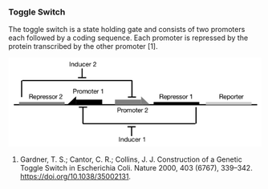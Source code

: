 ### Toggle Switch

The toggle switch is a state holding gate and consists of two promoters each followed by a coding sequence. Each promoter is repressed by the protein transcribed by the other promoter [1].

![Figure7](../../Media/ToggleSwitch.png)

1. Gardner, T. S.; Cantor, C. R.; Collins, J. J. Construction of a Genetic Toggle Switch in Escherichia Coli. Nature 2000, 403 (6767), 339–342. https://doi.org/10.1038/35002131.
